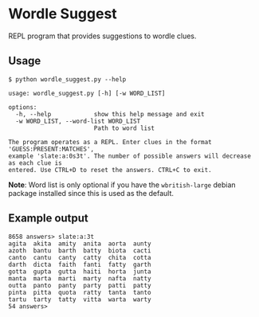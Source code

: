 # Wordle Suggest
REPL program that provides suggestions to wordle clues.

## Usage
```
$ python wordle_suggest.py --help

usage: wordle_suggest.py [-h] [-w WORD_LIST]

options:
  -h, --help            show this help message and exit
  -w WORD_LIST, --word-list WORD_LIST
                        Path to word list

The program operates as a REPL. Enter clues in the format 'GUESS:PRESENT:MATCHES',
example 'slate:a:0s3t'. The number of possible answers will decrease as each clue is
entered. Use CTRL+D to reset the answers. CTRL+C to exit.
```

**Note**: Word list is only optional if you have the `wbritish-large` debian package installed since this is used as the default.

## Example output

```
8658 answers> slate:a:3t
agita  akita  amity  anita  aorta  aunty
azoth  bantu  barth  batty  biota  cacti
canto  cantu  canty  catty  chita  cotta
darth  dicta  faith  fanti  fatty  garth
gotta  gupta  gutta  haiti  horta  junta
manta  marta  marti  marty  nafta  natty
outta  panto  panty  party  patti  patty
pinta  pitta  quota  ratty  tanta  tanto
tartu  tarty  tatty  vitta  warta  warty
54 answers> 
```